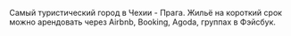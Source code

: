 Самый туристический город в Чехии - Прага. Жильё на короткий срок можно арендовать через Airbnb, Booking, Agoda, группах в Фэйсбук.